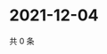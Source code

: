 # 2021-12-04

共 0 条

<!-- BEGIN WEIBO -->
<!-- 最后更新时间 Sat Dec 04 2021 08:47:42 GMT+0800 (China Standard Time) -->

<!-- END WEIBO -->

